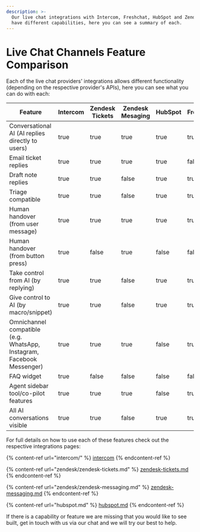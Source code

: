```yaml
---
description: >-
  Our live chat integrations with Intercom, Freshchat, HubSpot and Zendesk each
  have different capabilities, here you can see a summary of each.
---
```


# Live Chat Channels Feature Comparison

Each of the live chat providers' integrations allows different functionality (depending on the respective provider's APIs), here you can see what you can do with each:

<table><thead><tr><th width="459">Feature</th><th width="102" data-type="checkbox">Intercom</th><th width="111" data-type="checkbox">Zendesk Tickets</th><th width="94" data-type="checkbox">Zendesk Mesaging</th><th data-type="checkbox">HubSpot</th><th data-type="checkbox">Freshchat</th><th data-type="checkbox">Freshdesk</th></tr></thead><tbody><tr><td>Conversational AI (AI replies directly to users)</td><td>true</td><td>true</td><td>true</td><td>true</td><td>true</td><td>true</td></tr><tr><td>Email ticket replies</td><td>true</td><td>true</td><td>true</td><td>true</td><td>false</td><td>true</td></tr><tr><td>Draft note replies</td><td>true</td><td>true</td><td>false</td><td>true</td><td>true</td><td>true</td></tr><tr><td>Triage compatible</td><td>true</td><td>true</td><td>false</td><td>true</td><td>true</td><td>false</td></tr><tr><td>Human handover (from user message)</td><td>true</td><td>true</td><td>true</td><td>true</td><td>true</td><td>true</td></tr><tr><td>Human handover (from button press)</td><td>true</td><td>false</td><td>true</td><td>false</td><td>false</td><td>true</td></tr><tr><td>Take control from AI (by replying)</td><td>true</td><td>true</td><td>false</td><td>true</td><td>true</td><td>true</td></tr><tr><td>Give control to AI (by macro/snippet)</td><td>true</td><td>true</td><td>false</td><td>true</td><td>true</td><td>true</td></tr><tr><td>Omnichannel compatible (e.g. WhatsApp, Instagram, Facebook Messenger)</td><td>true</td><td>true</td><td>true</td><td>false</td><td>true</td><td>true</td></tr><tr><td>FAQ widget</td><td>true</td><td>false</td><td>false</td><td>false</td><td>false</td><td>false</td></tr><tr><td>Agent sidebar tool/co-pilot features</td><td>true</td><td>true</td><td>true</td><td>false</td><td>true</td><td>true</td></tr><tr><td>All AI conversations visible</td><td>true</td><td>true</td><td>false</td><td>true</td><td>true</td><td>true</td></tr></tbody></table>

For full details on how to use each of these features check out the respective integrations pages:

{% content-ref url="intercom/" %}
[intercom](intercom/)
{% endcontent-ref %}

{% content-ref url="zendesk/zendesk-tickets.md" %}
[zendesk-tickets.md](zendesk/zendesk-tickets.md)
{% endcontent-ref %}

{% content-ref url="zendesk/zendesk-messaging.md" %}
[zendesk-messaging.md](zendesk/zendesk-messaging.md)
{% endcontent-ref %}

{% content-ref url="hubspot.md" %}
[hubspot.md](hubspot.md)
{% endcontent-ref %}

If there is a capability or feature we are missing that you would like to see built, get in touch with us via our chat and we will try our best to help.
